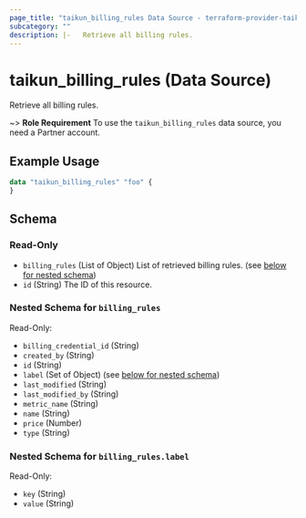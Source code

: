 ```yaml
---
page_title: "taikun_billing_rules Data Source - terraform-provider-taikun"
subcategory: ""
description: |-   Retrieve all billing rules.
---
```


# taikun_billing_rules (Data Source)

Retrieve all billing rules.

~> **Role Requirement** To use the `taikun_billing_rules` data source, you need a Partner account.

## Example Usage

```terraform
data "taikun_billing_rules" "foo" {
}
```

<!-- schema generated by tfplugindocs -->
## Schema

### Read-Only

- `billing_rules` (List of Object) List of retrieved billing rules. (see [below for nested schema](#nestedatt--billing_rules))
- `id` (String) The ID of this resource.

<a id="nestedatt--billing_rules"></a>
### Nested Schema for `billing_rules`

Read-Only:

- `billing_credential_id` (String)
- `created_by` (String)
- `id` (String)
- `label` (Set of Object) (see [below for nested schema](#nestedobjatt--billing_rules--label))
- `last_modified` (String)
- `last_modified_by` (String)
- `metric_name` (String)
- `name` (String)
- `price` (Number)
- `type` (String)

<a id="nestedobjatt--billing_rules--label"></a>
### Nested Schema for `billing_rules.label`

Read-Only:

- `key` (String)
- `value` (String)



